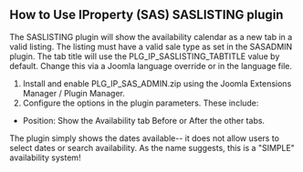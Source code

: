 How to Use IProperty (SAS) SASLISTING plugin
------------------------------------------

The SASLISTING plugin will show the availability calendar as a new tab in a valid listing. The listing must have a valid sale type as set in the SASADMIN plugin.
The tab title will use the PLG_IP_SASLISTING_TABTITLE value by default. Change this via a Joomla language override or in the language file.

1) Install and enable PLG_IP_SAS_ADMIN.zip using the Joomla Extensions Manager / Plugin Manager.
2) Configure the options in the plugin parameters. These include: 

- Position: Show the Availability tab Before or After the other tabs.

The plugin simply shows the dates available-- it does not allow users to select dates or search availability. As the name suggests, this is a "SIMPLE" availability system!